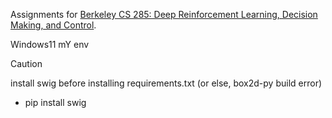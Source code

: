Assignments for [Berkeley CS 285: Deep Reinforcement Learning, Decision Making, and Control](http://rail.eecs.berkeley.edu/deeprlcourse/).



Windows11 mY env 

Caution

install swig before installing requirements.txt (or else, box2d-py build error)

- pip install swig